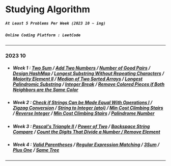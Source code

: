 # Studying Algorithm

##### `At Least 5 Problems Per Week (2023 10 ~ ing)`
##### `Online Coding Platform : LeetCode`

---

### 2023 10

- ##### Week 1 : <a href="https://github.com/hanav00/algorithm/tree/algorithm/C%23Study/LeetCode/Easy/Two%20Sum">Two Sum</a> / <a href="https://github.com/hanav00/algorithm/tree/algorithm/C%23Study/LeetCode/Medium/Add%20Two%20Numbers">Add Two Numbers</a> / <a href="https://github.com/hanav00/algorithm/tree/algorithm/C%23Study/LeetCode/Easy/Number%20of%20Good%20Pairs">Number of Good Pairs</a> / <a href="https://github.com/hanav00/algorithm/tree/algorithm/C%23Study/LeetCode/Easy/Design%20HashMap">Design HashMap</a> / <a href="https://github.com/hanav00/algorithm/tree/algorithm/C%23Study/LeetCode/Medium/Longest%20Substring%20Without%20Repeating%20Characters">Longest Substring Without Repeating Characters</a> / <a href="https://github.com/hanav00/algorithm/tree/algorithm/C%23Study/LeetCode/Medium/Majority%20Element%20II">Majority Element II</a> / <a href="https://github.com/hanav00/algorithm/tree/algorithm/C%23Study/LeetCode/Hard/Median%20of%20Two%20Sorted%20Arrays">Median of Two Sorted Arrays</a> / <a href="https://github.com/hanav00/algorithm/tree/algorithm/C%23Study/LeetCode/Medium/Longest%20Palindromic%20Substring">Longest Palindromic Substring</a> / <a href="https://github.com/hanav00/algorithm/tree/algorithm/C%23Study/LeetCode/Medium/Integer%20Break">Integer Break</a> / <a href="https://github.com/hanav00/algorithm/tree/algorithm/C%23Study/LeetCode/Medium/Remove%20Colored%20Pieces%20if%20Both%20Neighbors%20are%20the%20Same%20Color">Remove Colored Pieces if Both Neighbors are the Same Color</a>
- ##### Week 2 : <a href="https://github.com/hanav00/algorithm/tree/algorithm/C%23Study/LeetCode/Easy/Check%20if%20Strings%20Can%20be%20Made%20Equal%20With%20Operations%20I">Check if Strings Can be Made Equal With Operations I</a>  / <a href="https://github.com/hanav00/algorithm/tree/algorithm/C%23Study/LeetCode/Medium/Zigzag%20Conversion">Zigzag Conversion</a>  / <a href="https://github.com/hanav00/algorithm/tree/algorithm/C%23Study/LeetCode/Medium/String%20to%20Integer%20(atoi)">String to Integer (atoi)</a>  / <a href="https://github.com/hanav00/algorithm/tree/algorithm/C%23Study/LeetCode/Easy/Min%20Cost%20Climbing%20Stairs">Min Cost Climbing Stairs</a>  / <a href="https://github.com/hanav00/algorithm/tree/algorithm/C%23Study/LeetCode/Medium/Reverse%20Integer">Reverse Integer</a> / <a href="https://github.com/hanav00/algorithm/tree/algorithm/C%23Study/LeetCode/Easy/Min%20Cost%20Climbing%20Stairs">Min Cost Climbing Stairs</a>  / <a href="https://github.com/hanav00/algorithm/tree/algorithm/C%23Study/LeetCode/Easy/Palindrome%20Number">Palindrome Number</a>

- ##### Week 3 : <a href="https://github.com/hanav00/algorithm/tree/algorithm/C%23Study/LeetCode/Easy/Pascal's%20Triangle%20II">Pascal's Triangle II</a>  / <a href="https://github.com/hanav00/algorithm/tree/algorithm/C%23Study/LeetCode/Easy/Power%20of%20Two">Power of Two</a>  / <a href="https://github.com/hanav00/algorithm/tree/algorithm/C%23Study/LeetCode/Easy/Backspace%20String%20Compare">Backspace String Compare</a> / <a href="https://github.com/hanav00/algorithm/tree/algorithm/C%23Study/LeetCode/Easy/Count%20the%20Digits%20That%20Divide%20a%20Number">Count the Digits That Divide a Number / <a href="https://github.com/hanav00/algorithm/tree/algorithm/C%23Study/LeetCode/Easy/Remove%20Element">Remove Element</a>
- ##### Week 4 : <a href="https://github.com/hanav00/algorithm/tree/algorithm/C%23Study/LeetCode/Easy/Valid%20Parentheses">Valid Parentheses</a> / <a href="https://github.com/hanav00/algorithm/tree/algorithm/C%23Study/LeetCode/Hard/Regular%20Expression%20Matching">Regular Expression Matching</a> / <a href="https://github.com/hanav00/algorithm/tree/algorithm/C%23Study/LeetCode/Medium/3Sum">3Sum</a> / <a href="https://github.com/hanav00/algorithm/tree/algorithm/C%23Study/LeetCode/Easy/Plus%20One">Plus One</a> / <a href="https://github.com/hanav00/algorithm/tree/algorithm/C%23Study/LeetCode/Easy/Same%20Tree">Same Tree</a>

---
